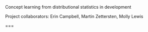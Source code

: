 Concept learning from distributional statistics in development

Project collaborators: Erin Campbell, Martin Zettersten, Molly Lewis

===

<!-- CITATION [[preprint]](writeup/journal/iat_lang.pdf) [[source]](writeup/journal/iat_lang.Rmd) [[supplemental materials]](https://mollylewis.shinyapps.io/iatlang_SI/). -->

<!-- 
In this project,... 
Below is a key figure from the paper.
<br> <img src="writeup/journal/key_fig.png?raw=true" height="400">
Feel free to email me with questions and comments at mollyllewis@gmail.com.-->
